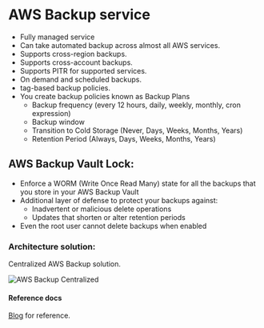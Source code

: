 # AWS Backup service

- Fully managed service
- Can take automated backup across almost all AWS services.
- Supports cross-region backups.
- Supports cross-account backups.
- Supports PITR for supported services.
- On demand and scheduled backups.
- tag-based backup policies.
- You create backup policies known as Backup Plans
  - Backup frequency (every 12 hours, daily, weekly, monthly, cron expression)
  - Backup window
  - Transition to Cold Storage (Never, Days, Weeks, Months, Years)
  - Retention Period (Always, Days, Weeks, Months, Years)

## AWS Backup Vault Lock:
- Enforce a WORM (Write Once Read Many) state for all the backups that you store in your AWS Backup Vault
- Additional layer of defense to protect your backups against:
  - Inadvertent or malicious delete operations
  - Updates that shorten or alter retention periods
- Even the root user cannot delete backups when enabled

### Architecture solution:

Centralized AWS Backup solution.

![AWS Backup Centralized](https://d2908q01vomqb2.cloudfront.net/e1822db470e60d090affd0956d743cb0e7cdf113/2021/07/28/Automate-centralized-backup-at-scale-across-AWS-services-using-AWS-Backup-1.jpg)

#### Reference docs

[Blog](https://aws.amazon.com/blogs/storage/automate-centralized-backup-at-scale-across-aws-services-using-aws-backup/)
for reference.